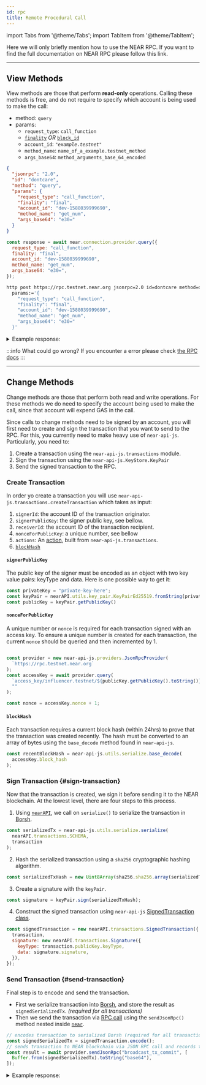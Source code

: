 ```yaml
---
id: rpc
title: Remote Procedural Call
---
```


import Tabs from '@theme/Tabs';
import TabItem from '@theme/TabItem';


Here we will only briefly mention how to use the NEAR RPC.
If you want to find the full documentation on NEAR RPC please follow this link.

---

## View Methods

View methods are those that perform **read-only** operations. Calling these methods is free, and do not require to specify which account is being used to make the call:

- method: `query`
- params:
  - `request_type`: `call_function`
  - [`finality`](/api/rpc/setup#using-finality-param) _OR_ [`block_id`](/api/rpc/setup#using-block_id-param)
  - `account_id`: _`"example.testnet"`_
  - `method_name`: `name_of_a_example.testnet_method`
  - `args_base64`: `method_arguments_base_64_encoded`


<Tabs>
<TabItem value="json" label="JSON" default>

```json
{
  "jsonrpc": "2.0",
  "id": "dontcare",
  "method": "query",
  "params": {
    "request_type": "call_function",
    "finality": "final",
    "account_id": "dev-1588039999690",
    "method_name": "get_num",
    "args_base64": "e30="
  }
}
```

</TabItem>
<TabItem value="🌐 JavaScript" label="JavaScript">

```js
const response = await near.connection.provider.query({
  request_type: "call_function",
  finality: "final",
  account_id: "dev-1588039999690",
  method_name: "get_num",
  args_base64: "e30=",
});
```

</TabItem>
<TabItem value="http" label="HTTPie">

```bash
http post https://rpc.testnet.near.org jsonrpc=2.0 id=dontcare method=query \
  params:='{
    "request_type": "call_function",
    "finality": "final",
    "account_id": "dev-1588039999690",
    "method_name": "get_num",
    "args_base64": "e30="
  }'
```

</TabItem>
</Tabs>

<details>
<summary>Example response: </summary>
<p>

```json
{
  "jsonrpc": "2.0",
  "result": {
    "result": [48],
    "logs": [],
    "block_height": 17817336,
    "block_hash": "4qkA4sUUG8opjH5Q9bL5mWJTnfR4ech879Db1BZXbx6P"
  },
  "id": "dontcare"
}
```

:::tip
View methods have by default 200 TGAS for execution
:::


**Note**: `[48]` is an array of bytes, to be specific it is an ASCII code of `0`.`near-sdk-rs` and `near-sdk-js` return JSON-serialized results.

</p>
</details>

:::info What could go wrong?
If you encounter a error please check [the RPC docs](../../5.api/rpc/contracts.md#what-could-go-wrong)
:::

---

## Change Methods
Change methods are those that perform both read and write operations. For these methods we do need to specify the account being used to make the call, since that account will expend GAS in the call.

Since calls to change methods need to be signed by an account, you will first need to create and sign the transaction that you want to send to the RPC.
For this, you currently need to make heavy use of `near-api-js`. Particularly, you need to:

1. Create a transaction using the `near-api-js.transactions` module.
2. Sign the transaction using the `near-api-js.KeyStore.KeyPair`
3. Send the signed transaction to the RPC.


### Create Transaction

In order yo create a transaction you will use `near-api-js.transactions.createTransaction` which takes as input:

1. `signerId`: the account ID of the transaction originator.
2. `signerPublicKey`: the signer public key, see bellow.
3. `receiverId`: the account ID of the transaction recipient.
4. `nonceForPublicKey`: a unique number, see bellow
5. `actions`: An [action](../../2.build/2.building-smart-contracts/anatomy-of-a-contract/actions.md), built from `near-api-js.transactions`.
6. [`blockHash`](/integrator/create-transactions#6-blockhash)


####  `signerPublicKey`
The public key of the signer must be encoded as an object with two key value pairs: keyType and data.
Here is one possible way to get it:

```js
const privateKey = "private-key-here";
const keyPair = nearAPI.utils.key_pair.KeyPairEd25519.fromString(privateKey);
const publicKey = keyPair.getPublicKey()
```

####  `nonceForPublicKey`
A unique number or `nonce` is required for each transaction signed with an access key. To ensure a unique number is created for each transaction, the current `nonce` should be queried and then incremented by 1.

```js

const provider = new near-api-js.providers.JsonRpcProvider(
  `https://rpc.testnet.near.org`
);
const accessKey = await provider.query(
  `access_key/influencer.testnet/${publicKey.getPublicKey().toString()}`,
  ""
);

const nonce = accessKey.nonce + 1;
```

#### `blockHash`
Each transaction requires a current block hash (within 24hrs) to prove that the transaction was created recently. The hash must be converted to an array of bytes using the `base_decode` method found in `near-api-js`.

```js
const recentBlockHash = near-api-js.utils.serialize.base_decode(
  accessKey.block_hash
);
```


### Sign Transaction {#sign-transaction}

Now that the transaction is created, we sign it before sending it to the NEAR blockchain. At the lowest level, there are four steps to this process.

1. Using [`nearAPI`](/integrator/create-transactions#imports), we call on `serialize()` to serialize the transaction in [Borsh](https://borsh.io/).

```js
const serializedTx = near-api-js.utils.serialize.serialize(
  nearAPI.transactions.SCHEMA,
  transaction
);
```

2. Hash the serialized transaction using a `sha256` cryptographic hashing algorithm.

```js
const serializedTxHash = new Uint8Array(sha256.sha256.array(serializedTx));
```

3. Create a signature with the `keyPair`.

```js
const signature = keyPair.sign(serializedTxHash);
```

4. Construct the signed transaction using `near-api-js` [SignedTransaction class](https://github.com/near/near-api-js/blob/d4d4cf1ac3182fa998b1e004e6782219325a641b/src/transaction.ts#L112-L123).

```js
const signedTransaction = new nearAPI.transactions.SignedTransaction({
  transaction,
  signature: new nearAPI.transactions.Signature({
    keyType: transaction.publicKey.keyType,
    data: signature.signature,
  }),
});
```

### Send Transaction {#send-transaction}

Final step is to encode and send the transaction.

- First we serialize transaction into [Borsh](https://borsh.io/), and store the result as `signedSerializedTx`. _(required for all transactions)_
- Then we send the transaction via [RPC call](/api/rpc/setup) using the `sendJsonRpc()` method nested inside [`near`](/integrator/create-transactions#setting-up-connection-to-near).

```js
// encodes transaction to serialized Borsh (required for all transactions)
const signedSerializedTx = signedTransaction.encode();
// sends transaction to NEAR blockchain via JSON RPC call and records the result
const result = await provider.sendJsonRpc("broadcast_tx_commit", [
  Buffer.from(signedSerializedTx).toString("base64"),
]);
```

<details>
<summary>Example response: </summary>

```bash
{
  status: { SuccessValue: '' },
  transaction: {
    signer_id: 'sender.testnet',
    public_key: 'ed25519:8RazSLHvzj4TBSKGUo5appP7wVeqZNQYjP9hvhF4ZKS2',
    nonce: 57,
    receiver_id: 'receiver.testnet',
    actions: [ [Object] ],
    signature: 'ed25519:2sK53w6hybSxX7qWShXz6xKnjnYRUW7Co3evEaaggNW6pGSCNPvx7urY4akwnzAbxZGwsKjx8dcVm73qbitntJjz',
    hash: 'EgGzB73eFxCwZRGcEyCKedLjvvgxhDXcUtq21SqAh79j'
  },
  transaction_outcome: {
    proof: [ [Object] ],
    block_hash: 'J6cFDzAFkuknHMCEYW2uPQXDvCfSndkJmADVEWJbtTwV',
    id: 'EgGzB73eFxCwZRGcEyCKedLjvvgxhDXcUtq21SqAh79j',
    outcome: {
      logs: [],
      receipt_ids: [Array],
      gas_burnt: 223182562500,
      tokens_burnt: '22318256250000000000',
      executor_id: 'sender.testnet',
      status: [Object]
    }
  },
  receipts_outcome: [
    {
      proof: [Array],
      block_hash: 'FSS7UzTpMr4mUm6aw8MmzP6Q7wnQs35VS8vYm1R461dM',
      id: '3LjBxe2jq1s7XEPrYxihp4rPVdyHAbYfkcdJjUEVijhJ',
      outcome: [Object]
    },
    {
      proof: [Array],
      block_hash: '4XBio5dM5UGYjJgzZjgckfVgMZ9uKGbTkt8zZi5webxw',
      id: 'AXFA4kwiYfruKQ4LkD1qZA8P7HoAvtFwGqwQYdWtWNaW',
      outcome: [Object]
    }
  ]
}
Transaction Results:  {
  signer_id: 'sender.testnet',
  public_key: 'ed25519:8RazSLHvzj4TBSKGUo5appP7wVeqZNQYjP9hvhF4ZKS2',
  nonce: 57,
  receiver_id: 'receiver.testnet',
  actions: [ { Transfer: [Object] } ],
  signature: 'ed25519:2sK53w6hybSxX7qWShXz6xKnjnYRUW7Co3evEaaggNW6pGSCNPvx7urY4akwnzAbxZGwsKjx8dcVm73qbitntJjz',
  hash: 'EgGzB73eFxCwZRGcEyCKedLjvvgxhDXcUtq21SqAh79j'
}
```
</details>
